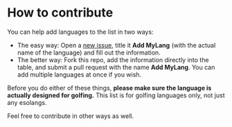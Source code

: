 # How to contribute

You can help add languages to the list in two ways:

- The easy way: Open a [new issue](https://github.com/ETHproductions/golfing-langs/issues/new), title it **Add MyLang** (with the actual name of the language) and fill out the information.
- The better way: Fork this repo, add the information directly into the table, and submit a pull request with the name **Add MyLang**. You can add multiple languages at once if you wish.

Before you do either of these things, **please make sure the language is actually designed for golfing.** This list is for golfing languages only, not just any esolangs.

Feel free to contribute in other ways as well.
